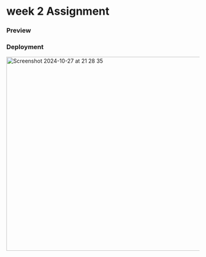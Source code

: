   # week 2 Assignment

### Preview

### Deployment
<img width="506" alt="Screenshot 2024-10-27 at 21 28 35" src="https://github.com/user-attachments/assets/fe5dce1f-1de1-4658-986a-abd745e1fb88">

